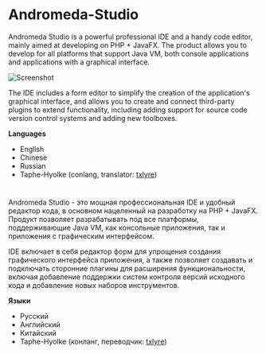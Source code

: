 # Andromeda-Studio
Andromeda Studio is a powerful professional IDE and a handy code editor, mainly aimed at developing on PHP + JavaFX. The product allows you to develop for all platforms that support Java VM, both console applications and applications with a graphical interface. 

![Screenshot](https://pp.userapi.com/c846122/v846122218/6dde2/bv2gAOtgP-M.jpg)

The IDE includes a form editor to simplify the creation of the application's graphical interface, and allows you to create and connect third-party plugins to extend functionality, including adding support for source code version control systems and adding new toolboxes.

**Languages**

- English
- Chinese
- Russian
- Taphe-Hyolke (conlang, translator: [txlyre](https://github.com/txlyre))

#

Andromeda Studio - это мощная профессиональная IDE и удобный редактор кода, в основном нацеленный на разработку на PHP + JavaFX. Продукт позволяет разрабатывать под все платформы, поддерживающие Java VM, как консольные приложения, так и приложения с графическим интерфейсом. 

IDE включает в себя редактор форм для упрощения создания графического интерфейса приложения, а также позволяет создавать и подключать сторонние плагины для расширения функциональности, включая добавление поддержки систем контроля версий исходного кода и добавление новых наборов инструментов. 

**Языки**

- Русский
- Английский
- Китайский
- Taphe-Hyolke (конланг, переводчик: [txlyre](https://github.com/txlyre))
